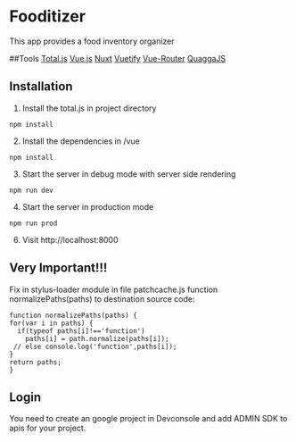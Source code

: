 # Fooditizer
This app provides a food inventory organizer

##Tools
[Total.js](https://www.totaljs.com/?language=en)
[Vue.js](https://vuejs.org/)
[Nuxt](https://nuxtjs.org/)
[Vuetify](https://vuetifyjs.com/)
[Vue-Router](https://router.vuejs.org/en/)
[QuaggaJS](https://serratus.github.io/quaggaJS/)
 

## Installation

1. Install the total.js in project directory
  
  ```
npm install 
  ```

2. Install the dependencies in /vue

  ```
npm install
  ```

3. Start the server in debug mode with server side rendering

  ```
  npm run dev
  ```

4. Start the server in production mode

  ```
  npm run prod
  ```

6. Visit http://localhost:8000


## Very Important!!!
Fix in stylus-loader module in file patchcache.js function normalizePaths(paths) to destination source code:
  ```
function normalizePaths(paths) {
  for(var i in paths) {
    if(typeof paths[i]!=='function') 
      paths[i] = path.normalize(paths[i]);
   // else console.log('function',paths[i]);
  }
  return paths;
}
  ```
  

## Login

You need to create an google project in Devconsole and add ADMIN SDK to apis for your project.